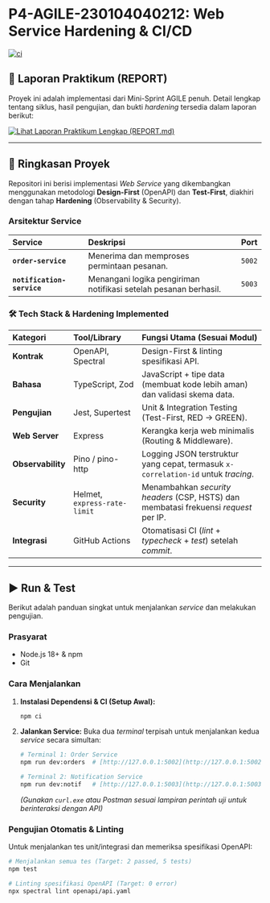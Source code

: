 # P4-AGILE-230104040212: Web Service Hardening & CI/CD

[![ci](https://github.com/mkaspulanwar/P4-AGILE-230104040212/actions/workflows/ci.yml/badge.svg)](https://github.com/mkaspulanwar/P4-AGILE-230104040212/actions/workflows/ci.yml)

## 📄 Laporan Praktikum (REPORT)

Proyek ini adalah implementasi dari Mini-Sprint AGILE penuh. Detail lengkap tentang siklus, hasil pengujian, dan bukti *hardening* tersedia dalam laporan berikut:

[![Lihat Laporan Praktikum Lengkap (REPORT.md)](https://img.shields.io/badge/Laporan%20Praktikum-REPORT.md-blue?style=for-the-badge&logo=markdown)](./REPORT.md)

---

## 🚀 Ringkasan Proyek

Repositori ini berisi implementasi *Web Service* yang dikembangkan menggunakan metodologi **Design-First** (OpenAPI) dan **Test-First**, diakhiri dengan tahap **Hardening** (Observability & Security).

### Arsitektur Service

| Service | Deskripsi | Port |
| :--- | :--- | :--- |
| **`order-service`** | Menerima dan memproses permintaan pesanan. | `5002` |
| **`notification-service`** | Menangani logika pengiriman notifikasi setelah pesanan berhasil. | `5003` |

### 🛠️ Tech Stack & Hardening Implemented

| Kategori | Tool/Library | Fungsi Utama (Sesuai Modul) |
| :--- | :--- | :--- |
| **Kontrak** | OpenAPI, Spectral | Design-First & linting spesifikasi API. |
| **Bahasa** | TypeScript, Zod | JavaScript + tipe data (membuat kode lebih aman) dan validasi skema data. |
| **Pengujian** | Jest, Supertest | Unit & Integration Testing (Test-First, RED $\rightarrow$ GREEN). |
| **Web Server** | Express | Kerangka kerja web minimalis (Routing & Middleware). |
| **Observability** | Pino / pino-http | Logging JSON terstruktur yang cepat, termasuk `x-correlation-id` untuk *tracing*. |
| **Security** | Helmet, `express-rate-limit` | Menambahkan *security headers* (CSP, HSTS) dan membatasi frekuensi *request* per IP. |
| **Integrasi** | GitHub Actions | Otomatisasi CI (*lint* + *typecheck* + *test*) setelah *commit*. |

---

## ▶️ Run & Test

Berikut adalah panduan singkat untuk menjalankan *service* dan melakukan pengujian.

### Prasyarat

* Node.js 18+ & npm
* Git

### Cara Menjalankan

1.  **Instalasi Dependensi & CI (Setup Awal):**
    ```bash
    npm ci
    ```

2.  **Jalankan Service:** Buka dua *terminal* terpisah untuk menjalankan kedua *service* secara simultan:
    ```bash
    # Terminal 1: Order Service
    npm run dev:orders  # [http://127.0.0.1:5002](http://127.0.0.1:5002)

    # Terminal 2: Notification Service
    npm run dev:notif   # [http://127.0.0.1:5003](http://127.0.0.1:5003)
    ```
    *(Gunakan `curl.exe` atau Postman sesuai lampiran perintah uji untuk berinteraksi dengan API)*

### Pengujian Otomatis & Linting

Untuk menjalankan tes unit/integrasi dan memeriksa spesifikasi OpenAPI:

```bash
# Menjalankan semua tes (Target: 2 passed, 5 tests)
npm test

# Linting spesifikasi OpenAPI (Target: 0 error)
npx spectral lint openapi/api.yaml